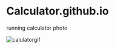 # Calculator.github.io

running calculator photo

![calulatorgif](https://user-images.githubusercontent.com/68122183/138058005-fd0cde5d-5f71-4248-bb9e-6780ada03bda.gif)

